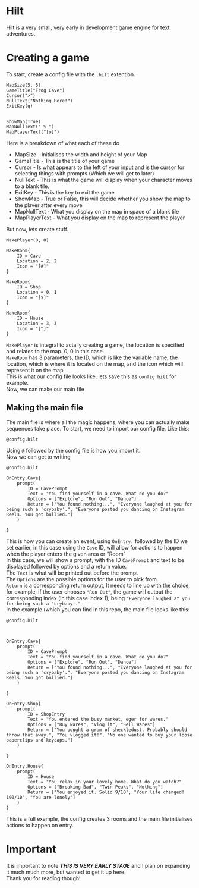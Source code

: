 # Hilt
Hilt is a very small, very early in development game engine for text adventures.
# Creating a game
To start, create a config file with the `.hilt` extention.
```
MapSize(5, 5)
GameTitle("Frog Cave")
Cursor(">")
NullText("Nothing Here!")
ExitKey(q)


ShowMap(True)
MapNullText(" % ")
MapPlayerText("[o]")
```
Here is a breakdown of what each of these do<br>
<ul>
  <li>MapSize - Initialises the width and height of your Map</li>
  <li>GameTitle - This is the title of your game</li>
  <li>Cursor - Is what appears to the left of your input and is the cursor for selecting things with prompts (Which we will get to later)</li>
  <li>NullText - This is what the game will display when your character moves to a blank tile.</li>
  <li>ExitKey - This is the key to exit the game</li>
  <li>ShowMap - True or False, this will decide whether you show the map to the player after every move</li>
  <li>MapNullText - What you display on the map in space of a blank tile</li>
  <li>MapPlayerText - What you display on the map to represent the player</li>
</ul>
But now, lets create stuff.<br>

```
MakePlayer(0, 0)

MakeRoom{
    ID = Cave
    Location = 2, 2
    Icon = "[#]"
}

MakeRoom{
    ID = Shop
    Location = 0, 1
    Icon = "[$]"
}

MakeRoom{
    ID = House
    Location = 3, 3
    Icon = "[^]"
}
```
`MakePlayer` is integral to actally creating a game, the location is specified and relates to the map. 0, 0 in this case.<br>
`MakeRoom` has 3 parameters, the ID, which is like the variable name, the location, which is where it is located on the map, and the icon which will represent it on the map<br>
This is what our config file looks like, lets save this as `config.hilt` for example.<br>
Now, we can make our main file<br>

## Making the main file
The main file is where all the magic happens, where you can actually make sequences take place. To start, we need to import our config file. Like this:<br>
```
@config.hilt
```
Using `@` followed by the config file is how you import it.<br>
Now we can get to writing<br>
```
@config.hilt

OnEntry.Cave{
    prompt(
        ID = CavePrompt
        Text = "You find yourself in a cave. What do you do?"
        Options = ["Explore", "Run Out", "Dance"]
        Return = ["You found nothing...", "Everyone laughed at you for being such a 'crybaby'.", "Everyone posted you dancing on Instagram Reels. You got bullied."]
    )

}
```
This is how you can create an event, using `OnEntry.` followed by the ID we set earlier, in this case using the `Cave` ID, will allow for actions to happen when the player enters the given area or "Room"<br>
In this case, we will show a prompt, with the ID `CavePrompt` and text to be displayed followed by options and a return value.<br>
The `Text` is what will be printed out before the prompt<br>
The `Options` are the possible options for the user to pick from.<br>
`Return` is a corresponding return output, It needs to line up with the choice, for example, if the user chooses `"Run Out"`, the game will output the corresponding index (in this case index 1), being `"Everyone laughed at you for being such a 'crybaby'."`<br>
In the example (which you can find in this repo, the main file looks like this:<br>
```
@config.hilt



OnEntry.Cave{
    prompt(
        ID = CavePrompt
        Text = "You find yourself in a cave. What do you do?"
        Options = ["Explore", "Run Out", "Dance"]
        Return = ["You found nothing...", "Everyone laughed at you for being such a 'crybaby'.", "Everyone posted you dancing on Instagram Reels. You got bullied."]
    )

}

OnEntry.Shop{
    prompt(
        ID = ShopEntry
        Text = "You entered the busy market, eger for wares."
        Options = ["Buy wares", "Vlog it", "Sell Wares"]
        Return = ["You bought a gram of sheckledust. Probably should throw that away.", "You vlogged it!", "No one wanted to buy your loose paperclips and keycaps."]
    )

}

OnEntry.House{
    prompt(
        ID = House
        Text = "You relax in your lovely home. What do you watch?"
        Options = ["Breaking Bad", "Twin Peaks", "Nothing"]
        Return = ["You enjoyed it. Solid 9/10", "Your life changed! 100/10", "You are lonely"]
    )
}
```
This is a full example, the config creates 3 rooms and the main file initialises actions to happen on entry.<br>

# Important
It is important to note ***THIS IS VERY EARLY STAGE*** and I plan on expanding it much much more, but wanted to get it up here.<br>
Thank you for reading though!

